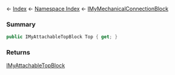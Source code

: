 ← [Index](Api-Index) ← [Namespace Index](Namespace-Index) ← [IMyMechanicalConnectionBlock](Sandbox.ModAPI.Ingame.IMyMechanicalConnectionBlock)

### Summary

```csharp
public IMyAttachableTopBlock Top { get; }
```

### Returns

[IMyAttachableTopBlock](Sandbox.ModAPI.Ingame.IMyAttachableTopBlock)

